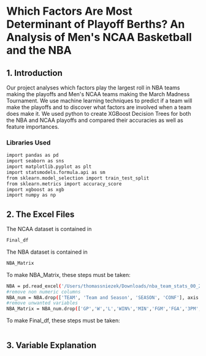 # Which Factors Are Most Determinant of Playoff Berths? An Analysis of Men's NCAA Basketball and the NBA

## 1. Introduction
Our project analyses which factors play the largest roll in NBA teams making the playoffs and Men's NCAA teams making the March Madness Tournament. We use machine learning techniques to predict if a team will make the playoffs and to discover what factors are involved when a team does make it. We used python to create XGBoost Decision Trees for both the NBA and NCAA playoffs and compared their accuracies as well as feature importances.

### Libraries Used
```sh
import pandas as pd
import seaborn as sns
import matplotlib.pyplot as plt
import statsmodels.formula.api as sm
from sklearn.model_selection import train_test_split
from sklearn.metrics import accuracy_score
import xgboost as xgb
import numpy as np
```
## 2. The Excel Files
The NCAA dataset is contained in 
```sh 
Final_df
```
The NBA dataset is contained in 
```sh
NBA_Matrix
```
To make NBA_Matrix, these steps must be taken:
```sh
NBA = pd.read_excel('/Users/thomassniezek/Downloads/nba_team_stats_00_2019_playoffsinc.xlsx')
#remove non numeric columns
NBA_num = NBA.drop(['TEAM', 'Team and Season', 'SEASON', 'CONF'], axis = 1)
#remove unwanted variables
NBA_Matrix = NBA_num.drop(['GP','W','L','WIN%','MIN','FGM','FGA','3PM','3PA','FTM','FTA','REB','FG%','+/-'],axis=1)
```
To make Final_df, these steps must be taken:
```sh


```

## 3. Variable Explanation
